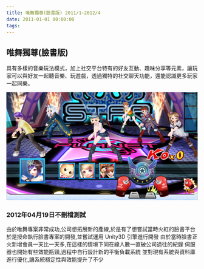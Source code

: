 ```yaml
---
title: 唯舞獨尊(臉書版) 2011/1~2012/4
date: 2011-01-01 00:00:00
tags:
---
```


## 唯舞獨尊(臉書版)
具有多樣的音樂玩法模式，加上社交平台特有的好友互動、趣味分享等元素，讓玩家可以與好友一起聽音樂、玩遊戲，透過獨特的社交聊天功能，還能認識更多玩家一起同樂。

![唯舞獨尊(臉書版)](../images/we_fb.jpeg)

### 2012年04月19日不刪檔測試
由於唯舞專案非常成功,公司想拓展新的產線,於是有了想嘗試當時火紅的臉書平台
於是授命執行臉書專案的開發,並嘗試運用 Unity3D 引擎進行開發
由於當時臉書正火新增會員一天比一天多,在這樣的情境下同在線人數一直破公司過往的紀錄
伺服器也開始有些效能瓶頸,過程中自行設計新的平衡負載系統
並對現有系統與資料庫進行優化,讓系統穩定性與效能提升了不少

